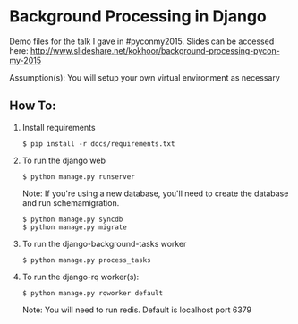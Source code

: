 Background Processing in Django
===
Demo files for the talk I gave in #pyconmy2015.
Slides can be accessed here: http://www.slideshare.net/kokhoor/background-processing-pycon-my-2015

Assumption(s):
You will setup your own virtual environment as necessary

How To:
---
1. Install requirements

    ```
    $ pip install -r docs/requirements.txt
    ```

2. To run the django web

    ```
    $ python manage.py runserver
    ```

    Note: If you're using a new database, you'll need to create the database and run schemamigration.

    ```
    $ python manage.py syncdb
    $ python manage.py migrate
    ```


3. To run the django-background-tasks worker

    ```
    $ python manage.py process_tasks
    ```

4. To run the django-rq worker(s):

    ```
    $ python manage.py rqworker default
    ```

    Note: You will need to run redis. Default is localhost port 6379

